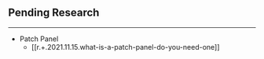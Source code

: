 
## Pending Research

---

- Patch Panel
  - [[r.+.2021.11.15.what-is-a-patch-panel-do-you-need-one]]
